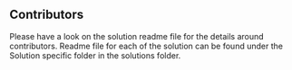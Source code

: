 ## Contributors ##

Please have a look on the solution readme file for the details around contributors. Readme file for each of the solution can be found under the Solution specific folder in the solutions folder. 